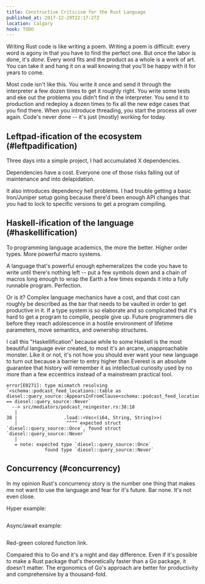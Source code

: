 ```yaml
---
title: Constructive Criticism for the Rust Language
published_at: 2017-12-29T22:17:27Z
location: Calgary
hook: TODO
---
```


Writing Rust code is like writing a poem. Writing a poem is
difficult: every word is agony in that you have to find the
perfect one. But once the labor is done, it's _done_. Every
word fits and the product as a whole is a work of art. You
can take it and hang it on a wall knowing that you'll be
happy with it for years to come.

Most code isn't like this. You write it once and send it
through the interpreter a few dozen times to get it roughly
right. You write some tests and eke out the problems you
didn't find in the interpreter. You send it to production
and redeploy a dozen times to fix all the new edge cases
that you find there. When you introduce threading, you
start the process all over again. Code's never done -- it's
just (mostly) working for today.

## Leftpad-ification of the ecosystem (#leftpadification)

Three days into a simple project, I had accumulated X
dependencies.

Dependencies have a cost. Everyone one of those risks
falling out of maintenance and into delapidation.

It also introduces dependency hell problems. I had trouble
getting a basic Iron/Juniper setup going because there'd
been enough API changes that you had to lock to specific
versions to get a program compiling.

## Haskell-ification of the language (#haskellification)

To programming language academics, the more the better.
Higher order types. More powerful macro systems.

A language that's powerful enough ephemeralizes the code
you have to write until there's nothing left -- put a few
symbols down and a chain of macros long enough to wrap the
Earth a few times expands it into a fully runnable program.
Perfection.

Or is it? Complex language mechanics have a cost, and that
cost can roughly be described as the bar that needs to be
vaulted in order to get productive in it. If a type system
is so elaborate and so complicated that it's hard to get a
program to compile, people give up. Future programmers die
before they reach adolescence in a hostile environment of
lifetime parameters, move semantics, and ownership
structures.

I call this "Haskellification" because while to some
Haskell is the most beautiful language ever created, to
most it's an arcane, unapproachable monster. Like it or
not, it's not how you should ever want your new language to
turn out because a barrier to entry higher than Everest is
an absolute guarantee that history will remember it as
intellectual curiosity used by no more than a few
eccentrics instead of a mainstream practical tool.

```
error[E0271]: type mismatch resolving `<schema::podcast_feed_locations::table as diesel::query_source::AppearsInFromClause<schema::podcast_feed_locations::table>>::Count == diesel::query_source::Never`
  --> src/mediators/podcast_reingester.rs:38:18
   |
38 |                 .load::<Vec<(i64, String, String)>>(
   |                  ^^^^ expected struct `diesel::query_source::Once`, found struct `diesel::query_source::Never`
   |
   = note: expected type `diesel::query_source::Once`
              found type `diesel::query_source::Never`
```

## Concurrency (#concurrency)

In my opinion Rust's concurrency story is the number one
thing that makes me not want to use the language and fear
for it's future. Bar none. It's not even close.

Hyper example:

``` rust
```

Async/await example:

``` rust
```

Red-green colored function link.

Compared this to Go and it's a night and day difference.
Even if it's possible to make a Rust package that's
theoretically faster than a Go package, it doesn't matter.
The ergonomics of Go's approach are better for productivity
and comprehensive by a thousand-fold.

